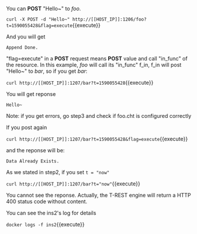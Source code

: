 <!--
 * @Descripttion: 
 * @Author: lzy
 * @Date: 2020-05-21 10:06:26
 * @LastEditors: lzy
 * @LastEditTime: 2020-05-22 19:56:23
--> 
You can **POST** "Hello~" to *foo*.

`curl -X POST -d "Hello~" http://[[HOST_IP]]:1206/foo?t=1590055428&flag=execute`{{execute}}

And you will get

```
Append Done.
```

"flag=execute" in a **POST** request means **POST** value and call "in_func" of the resource.
In this example, *foo* will call its "in_func" f_in, f_in will post "Hello~" to *bar*,
so if you get *bar*:

`curl http://[[HOST_IP]]:1207/bar?t=1590055428`{{execute}}

You will get reponse

```
Hello~
```

Note: if you get errors, go step3 and check if foo.cht is configured correctly 

If you post again

`curl http://[[HOST_IP]]:1207/bar?t=1590055428&flag=execute`{{execute}}

and the reponse will be:

```
Data Already Exists.
```

As we stated in step2, if you set `t = "now"`

`curl http://[[HOST_IP]]:1207/bar?t="now"`{{execute}}

You cannot see the reponse. Actually, the T-REST engine will return a HTTP 400 status
code without content.

You can see the ins2's log for details

`docker logs -f ins2`{{execute}}